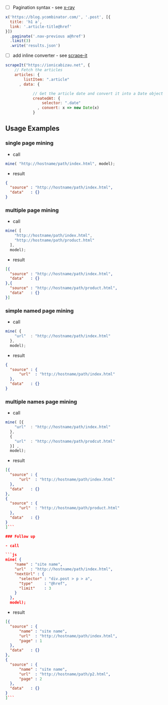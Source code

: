 


- [ ] Pagination syntax - see [x-ray](https://github.com/matthewmueller/x-ray)

```js
x('https://blog.ycombinator.com/', '.post', [{
  title: 'h1 a',
  link: '.article-title@href'
}])
  .paginate('.nav-previous a@href')
  .limit(3)
  .write('results.json')
```

- [ ] add inline converter - see [scrape-it](https://github.com/IonicaBizau/scrape-it)

```js
scrapeIt("https://ionicabizau.net", {
    // Fetch the articles
    articles: {
        listItem: ".article"
      , data: {

            // Get the article date and convert it into a Date object
            createdAt: {
                selector: ".date"
              , convert: x => new Date(x)
            }

```

## Usage Examples

### single page mining

- call

```js
mine( "http://hostname/path/index.html", model);
```

- result

```json
{
  "source" : "http://hostname/path/index.html",
  "data"   : {}
}
```

### multiple page mining
- call

```js
mine( [
    "http://hostname/path/index.html",
    "http://hostname/path/product.html"
  ],
  model);
```
- result

```json
[{
  "source" : "http://hostname/path/index.html",
  "data"   : {}
},{
  "source" : "http://hostname/path/product.html",
  "data"   : {}
}]
```

### simple named page mining

- call

```js
mine( {
    "url"  : "http://hostname/path/index.html"
  },
  model);
```

- result

```json
{
  "source" : {
      "url"  : "http://hostname/path/index.html"
  },
  "data"   : {}
}
```

### multiple names page mining

- call

```js
mine( [{
    "url"  : "http://hostname/path/index.html"
  },
  {
    "url"  : "http://hostname/path/prodcut.html"
  }] ,
  model);
```

- result

```json
[{
  "source" : {
      "url"  : "http://hostname/path/index.html"
  },
  "data"   : {}
},
{
  "source" : {
      "url"  : "http://hostname/path/product.html"
  },
  "data"   : {}
}
]```

### Follow up

- call

```js
mine( {
    "name" : "site name",
    "url"  : "http://hostname/path/index.html",
    "nextUrl" : {
      "selector" : "div.post > p > a",
      "type"     : "@href",
      "limit"    : 3
    }
  },
  model);
```

- result

```json
[{
  "source" : {
      "name" : "site name",
      "url"  : "http://hostname/path/index.html",
      "page" : 1
  },
  "data"   : {}
},
{
  "source" : {
      "name" : "site name",
      "url"  : "http://hostname/path/p2.html",
      "page" : 2
  },
  "data"   : {}
}
]```
